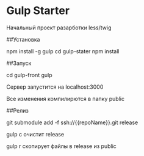 # Gulp Starter

Начальный проект разарботки less/twig


##Установка

npm install -g gulp
cd gulp-stater
npm install


##Запуск

cd gulp-front
gulp

Cервер запустится на localhost:3000

Все изменения компилирются в папку public


##Релиз

git submodule add -f ssh://{{repoName}}.git release

gulp c
очистит release

gulp r
скопирует файлы в release из public